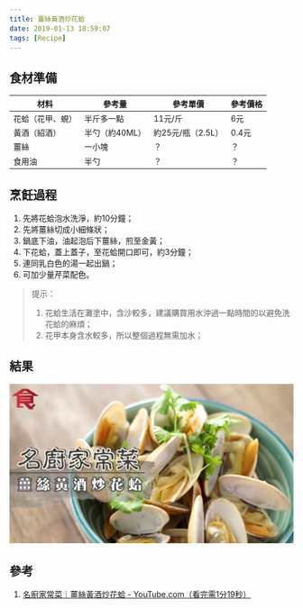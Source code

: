 ```yaml
---
title: 薑絲黃酒炒花蛤
date: 2019-01-13 18:59:07
tags: [Recipe]
---
```


## 食材準備

| 材料             | 參考量         | 參考單價          | 參考價格 |
| ---------------- | -------------- | ----------------- | -------- |
| 花蛤（花甲、蜆） | 半斤多一點     | 11元/斤           | 6元      |
| 黃酒（紹酒）     | 半勺（約40ML） | 約25元/瓶（2.5L） | 0.4元    |
| 薑絲             | 一小塊         | ？                | ？       |
| 食用油           | 半勺           | ？                | ？       |

## 烹飪過程

1. 先將花蛤泡水洗淨，約10分鐘；
2. 先將薑絲切成小細條狀；
3. 鍋底下油，油起泡后下薑絲，煎至金黃；
4. 下花蛤，蓋上蓋子，至花蛤開口即可，約3分鐘；
5. 連同乳白色的湯一起出鍋；
6. 可加少量芹菜配色。

> 提示：
>
> 1. 花蛤生活在灘塗中，含沙較多，建議購買用水沖過一點時間的以避免洗花蛤的麻煩；
> 2. 花甲本身含水較多，所以整個過程無需加水；

## 結果

![](薑絲黃酒炒花蛤/薑絲黃酒炒花蛤-結果.png)

## 參考

1. [名廚家常菜｜薑絲黃酒炒花蛤 - YouTube.com（看完需1分19秒）](https://www.youtube.com/watch?v=23oCDoDJ5Kk)